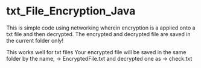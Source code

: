 # txt_File_Encryption_Java
This is simple code using networking wherein encryption is a applied onto a txt file and then decrypted. The encrypted and decrypted file are saved in the current folder only!

This works well for txt files
Your encrypted file will be saved in the same folder by the name, -> EncryptedFile.txt and decrypted one as -> check.txt
